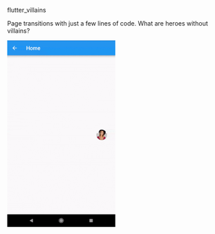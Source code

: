 flutter_villains

Page transitions with just a few lines of code. What are heroes without villains?

<img src="images/flutter_villains1.gif" width="250px">